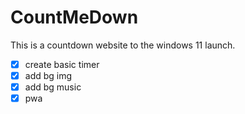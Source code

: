 # CountMeDown
This is a countdown website to the windows 11 launch.

- [x] create basic timer
- [x] add bg img
- [x] add bg music 
- [x] pwa
